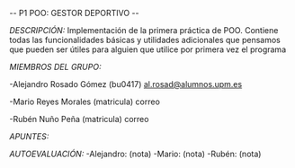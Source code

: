 -- P1 POO: GESTOR DEPORTIVO --

*DESCRIPCIÓN:* 
Implementación de la primera práctica de POO. Contiene todas las funcionalidades básicas y utilidades adicionales que pensamos que pueden ser útiles para alguien que utilice por primera vez el programa

*MIEMBROS DEL GRUPO:*

-Alejandro Rosado Gómez (bu0417) al.rosad@alumnos.upm.es

-Mario Reyes Morales (matricula) correo

-Rubén Nuño Peña (matricula) correo


*APUNTES:*

*AUTOEVALUACIÓN:*
-Alejandro: (nota)
-Mario: (nota)
-Rubén: (nota)
